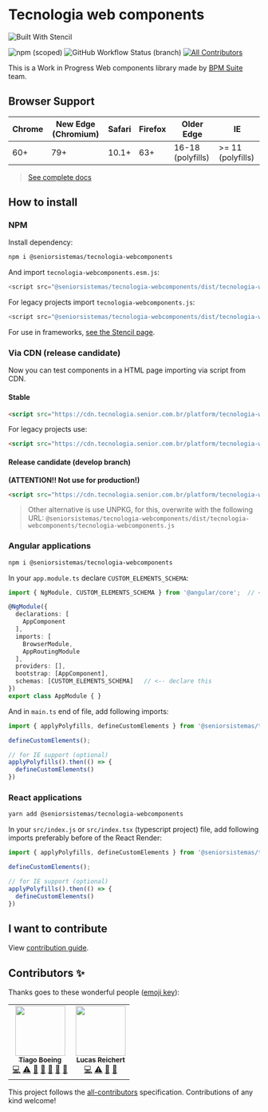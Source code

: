 # Tecnologia web components

![Built With Stencil](https://img.shields.io/badge/-Built%20With%20Stencil-16161d.svg?logo=data%3Aimage%2Fsvg%2Bxml%3Bbase64%2CPD94bWwgdmVyc2lvbj0iMS4wIiBlbmNvZGluZz0idXRmLTgiPz4KPCEtLSBHZW5lcmF0b3I6IEFkb2JlIElsbHVzdHJhdG9yIDE5LjIuMSwgU1ZHIEV4cG9ydCBQbHVnLUluIC4gU1ZHIFZlcnNpb246IDYuMDAgQnVpbGQgMCkgIC0tPgo8c3ZnIHZlcnNpb249IjEuMSIgaWQ9IkxheWVyXzEiIHhtbG5zPSJodHRwOi8vd3d3LnczLm9yZy8yMDAwL3N2ZyIgeG1sbnM6eGxpbms9Imh0dHA6Ly93d3cudzMub3JnLzE5OTkveGxpbmsiIHg9IjBweCIgeT0iMHB4IgoJIHZpZXdCb3g9IjAgMCA1MTIgNTEyIiBzdHlsZT0iZW5hYmxlLWJhY2tncm91bmQ6bmV3IDAgMCA1MTIgNTEyOyIgeG1sOnNwYWNlPSJwcmVzZXJ2ZSI%2BCjxzdHlsZSB0eXBlPSJ0ZXh0L2NzcyI%2BCgkuc3Qwe2ZpbGw6I0ZGRkZGRjt9Cjwvc3R5bGU%2BCjxwYXRoIGNsYXNzPSJzdDAiIGQ9Ik00MjQuNywzNzMuOWMwLDM3LjYtNTUuMSw2OC42LTkyLjcsNjguNkgxODAuNGMtMzcuOSwwLTkyLjctMzAuNy05Mi43LTY4LjZ2LTMuNmgzMzYuOVYzNzMuOXoiLz4KPHBhdGggY2xhc3M9InN0MCIgZD0iTTQyNC43LDI5Mi4xSDE4MC40Yy0zNy42LDAtOTIuNy0zMS05Mi43LTY4LjZ2LTMuNkgzMzJjMzcuNiwwLDkyLjcsMzEsOTIuNyw2OC42VjI5Mi4xeiIvPgo8cGF0aCBjbGFzcz0ic3QwIiBkPSJNNDI0LjcsMTQxLjdIODcuN3YtMy42YzAtMzcuNiw1NC44LTY4LjYsOTIuNy02OC42SDMzMmMzNy45LDAsOTIuNywzMC43LDkyLjcsNjguNlYxNDEuN3oiLz4KPC9zdmc%2BCg%3D%3D&colorA=16161d&style=flat-square)

![npm (scoped)](https://img.shields.io/npm/v/@seniorsistemas/tecnologia-webcomponents?style=flat-square) ![GitHub Workflow Status (branch)](https://img.shields.io/github/workflow/status/SeniorSA/tecnologia-webcomponents/Deploy/master?style=flat-square)  <!-- ALL-CONTRIBUTORS-BADGE:START - Do not remove or modify this section -->
[![All Contributors](https://img.shields.io/badge/all_contributors-2-orange.svg?style=flat-square)](#contributors-)
<!-- ALL-CONTRIBUTORS-BADGE:END -->

This is a Work in Progress Web components library made by [BPM Suite](https://www.senior.com.br/senior-x/bpm/) team.

## Browser Support

| Chrome | New Edge (Chromium) | Safari | Firefox | Older Edge        | IE                |
| ------ | ------------------- | ------ | ------- | ----------------- | ----------------- |
| 60+    | 79+                 | 10.1+  | 63+     | 16-18 (polyfills) | >= 11 (polyfills) |

> [See complete docs](https://stenciljs.com/docs/browser-support)


## How to install

### NPM

Install dependency:

```bash
npm i @seniorsistemas/tecnologia-webcomponents
```

And import `tecnologia-webcomponents.esm.js`:

```js
<script src="@seniorsistemas/tecnologia-webcomponents/dist/tecnologia-webcomponents/tecnologia-webcomponents.esm.js" type="module"></script>
```

For legacy projects import `tecnologia-webcomponents.js`:

```js
<script src="@seniorsistemas/tecnologia-webcomponents/dist/tecnologia-webcomponents/tecnologia-webcomponents.js" type="text/javascript"></script>
```

For use in frameworks, [see the Stencil page](https://stenciljs.com/docs/overview).

### Via CDN (release candidate)

Now you can test components in a HTML page importing via script from CDN.

#### Stable

```html
<script src="https://cdn.tecnologia.senior.com.br/platform/tecnologia-webcomponents/master/tecnologia-webcomponents/tecnologia-webcomponents.esm.js" type="module"></script>
```

For legacy projects use: 
```html
<script src="https://cdn.tecnologia.senior.com.br/platform/tecnologia-webcomponents/master/tecnologia-webcomponents/tecnologia-webcomponents.js" type="text/javascript"></script>
```

#### Release candidate (develop branch)

**(ATTENTION!! Not use for production!)**

```html
<script src="https://cdn.tecnologia.senior.com.br/platform/tecnologia-webcomponents/develop/tecnologia-webcomponents/tecnologia-webcomponents.js"></script>
```

> Other alternative is use UNPKG, for this, overwrite with the following URL: `@seniorsistemas/tecnologia-webcomponents/dist/tecnologia-webcomponents/tecnologia-webcomponents.js`

### Angular applications

```bash
npm i @seniorsistemas/tecnologia-webcomponents
```

In your `app.module.ts` declare `CUSTOM_ELEMENTS_SCHEMA`:

```ts
import { NgModule, CUSTOM_ELEMENTS_SCHEMA } from '@angular/core';  // <-- import from here

@NgModule({
  declarations: [
    AppComponent
  ],
  imports: [
    BrowserModule,
    AppRoutingModule
  ],
  providers: [],
  bootstrap: [AppComponent],
  schemas: [CUSTOM_ELEMENTS_SCHEMA]   // <-- declare this
})
export class AppModule { }
```

And in `main.ts` end of file, add following imports:

```ts
import { applyPolyfills, defineCustomElements } from '@seniorsistemas/tecnologia-webcomponents/loader';

defineCustomElements();

// for IE support (optional)
applyPolyfills().then(() => {
  defineCustomElements()
})
```

### React applications

```bash
yarn add @seniorsistemas/tecnologia-webcomponents
```

In your `src/index.js` or `src/index.tsx` (typescript project) file, add following imports preferably before of the React Render:

```js
import { applyPolyfills, defineCustomElements } from '@seniorsistemas/tecnologia-webcomponents/loader';

defineCustomElements();

// for IE support (optional)
applyPolyfills().then(() => {
  defineCustomElements()
})
```
## I want to contribute

View [contribution guide](CONTRIBUTING.md).

## Contributors ✨

Thanks goes to these wonderful people ([emoji key](https://allcontributors.org/docs/en/emoji-key)):

<!-- ALL-CONTRIBUTORS-LIST:START - Do not remove or modify this section -->
<!-- prettier-ignore-start -->
<!-- markdownlint-disable -->
<table>
  <tr>
    <td align="center"><a href="http://linkedin.com/in/tiagoboeing/"><img src="https://avatars2.githubusercontent.com/u/3449932?v=4?s=100" width="100px;" alt=""/><br /><sub><b>Tiago Boeing</b></sub></a><br /><a href="https://github.com/SeniorSA/tecnologia-webcomponents/commits?author=tiagoboeing" title="Code">💻</a> <a href="https://github.com/SeniorSA/tecnologia-webcomponents/commits?author=tiagoboeing" title="Tests">⚠️</a> <a href="#design-tiagoboeing" title="Design">🎨</a> <a href="https://github.com/SeniorSA/tecnologia-webcomponents/pulls?q=is%3Apr+reviewed-by%3Atiagoboeing" title="Reviewed Pull Requests">👀</a> <a href="#projectManagement-tiagoboeing" title="Project Management">📆</a> <a href="#ideas-tiagoboeing" title="Ideas, Planning, & Feedback">🤔</a> <a href="https://github.com/SeniorSA/tecnologia-webcomponents/commits?author=tiagoboeing" title="Documentation">📖</a></td>
    <td align="center"><a href="https://github.com/lucasreichert3"><img src="https://avatars2.githubusercontent.com/u/39280222?v=4?s=100" width="100px;" alt=""/><br /><sub><b>Lucas Reichert</b></sub></a><br /><a href="https://github.com/SeniorSA/tecnologia-webcomponents/commits?author=lucasreichert3" title="Code">💻</a> <a href="https://github.com/SeniorSA/tecnologia-webcomponents/commits?author=lucasreichert3" title="Tests">⚠️</a> <a href="#ideas-lucasreichert3" title="Ideas, Planning, & Feedback">🤔</a> <a href="https://github.com/SeniorSA/tecnologia-webcomponents/commits?author=lucasreichert3" title="Documentation">📖</a></td>
  </tr>
</table>

<!-- markdownlint-restore -->
<!-- prettier-ignore-end -->

<!-- ALL-CONTRIBUTORS-LIST:END -->

This project follows the [all-contributors](https://github.com/all-contributors/all-contributors) specification. Contributions of any kind welcome!
